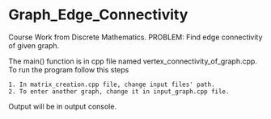 # Graph_Edge_Connectivity
Course Work from Discrete Mathematics. 
PROBLEM: Find edge connectivity of given graph.

The main() function is in cpp file named vertex_connectivity_of_graph.cpp.
To run the program follow this steps 

    1. In matrix_creation.cpp file, change input files' path.
    2. To enter another graph, change it in input_graph.cpp file.
    
Output will be in output console.
